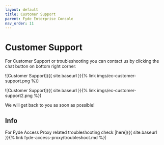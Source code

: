 ```yaml
---
layout: default
title: Customer Support
parent: Fyde Enterprise Console
nav_order: 11
---
```

# Customer Support

For Customer Support or troubleshooting you can contact us by clicking the chat button on bottom right corner:

![Customer Support]({{ site.baseurl }}{% link imgs/ec-customer-support.png %})

![Customer Support]({{ site.baseurl }}{% link imgs/ec-customer-support2.png %})

We will get back to you as soon as possible!

## Info

For Fyde Access Proxy related troubleshooting check [here]({{ site.baseurl }}{% link fyde-access-proxy/troubleshoot.md %})
